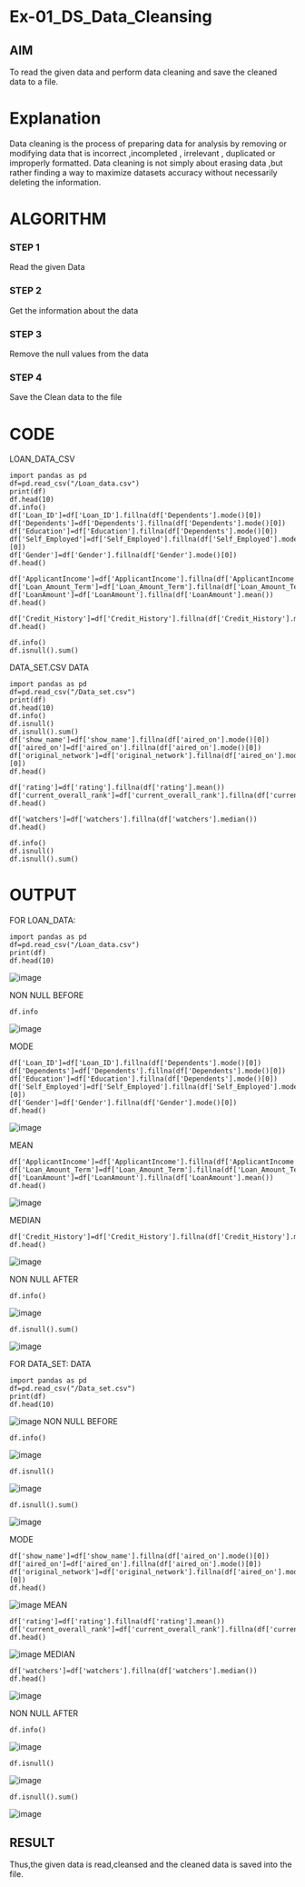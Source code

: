 # Ex-01_DS_Data_Cleansing


## AIM
To read the given data and perform data cleaning and save the cleaned data to a file. 

# Explanation
Data cleaning is the process of preparing data for analysis by removing or modifying data that is incorrect ,incompleted , irrelevant , duplicated or improperly formatted. 
Data cleaning is not simply about erasing data ,but rather finding a way to maximize datasets accuracy without necessarily deleting the information. 

# ALGORITHM
### STEP 1
Read the given Data
### STEP 2
Get the information about the data
### STEP 3
Remove the null values from the data
### STEP 4
Save the Clean data to the file

# CODE
LOAN_DATA_CSV
```
import pandas as pd
df=pd.read_csv("/Loan_data.csv")
print(df)
df.head(10)
df.info()
df['Loan_ID']=df['Loan_ID'].fillna(df['Dependents'].mode()[0])
df['Dependents']=df['Dependents'].fillna(df['Dependents'].mode()[0])
df['Education']=df['Education'].fillna(df['Dependents'].mode()[0])
df['Self_Employed']=df['Self_Employed'].fillna(df['Self_Employed'].mode()[0])
df['Gender']=df['Gender'].fillna(df['Gender'].mode()[0])
df.head()

df['ApplicantIncome']=df['ApplicantIncome'].fillna(df['ApplicantIncome'].mean())
df['Loan_Amount_Term']=df['Loan_Amount_Term'].fillna(df['Loan_Amount_Term'].mean())
df['LoanAmount']=df['LoanAmount'].fillna(df['LoanAmount'].mean())
df.head()

df['Credit_History']=df['Credit_History'].fillna(df['Credit_History'].median())
df.head()

df.info()
df.isnull().sum()
```

DATA_SET.CSV
DATA
```
import pandas as pd
df=pd.read_csv("/Data_set.csv")
print(df)
df.head(10)
df.info()
df.isnull()
df.isnull().sum()
df['show_name']=df['show_name'].fillna(df['aired_on'].mode()[0])
df['aired_on']=df['aired_on'].fillna(df['aired_on'].mode()[0])
df['original_network']=df['original_network'].fillna(df['aired_on'].mode()[0])
df.head()

df['rating']=df['rating'].fillna(df['rating'].mean())
df['current_overall_rank']=df['current_overall_rank'].fillna(df['current_overall_rank'].mean())
df.head()

df['watchers']=df['watchers'].fillna(df['watchers'].median())
df.head()

df.info()
df.isnull()
df.isnull().sum()
```

# OUTPUT
FOR LOAN_DATA:
```
import pandas as pd
df=pd.read_csv("/Loan_data.csv")
print(df)
df.head(10)
```

![image](https://github.com/Keerthanasampathkumar/ODD2023-Datascience-Ex01/assets/119477890/5beba759-64ab-4dae-9f56-f2c652effae8)

NON NULL BEFORE
```
df.info
```
![image](https://github.com/Keerthanasampathkumar/ODD2023-Datascience-Ex01/assets/119477890/ddd129d1-64f0-43df-9909-9261ae057ccd)

MODE
```
df['Loan_ID']=df['Loan_ID'].fillna(df['Dependents'].mode()[0])
df['Dependents']=df['Dependents'].fillna(df['Dependents'].mode()[0])
df['Education']=df['Education'].fillna(df['Dependents'].mode()[0])
df['Self_Employed']=df['Self_Employed'].fillna(df['Self_Employed'].mode()[0])
df['Gender']=df['Gender'].fillna(df['Gender'].mode()[0])
df.head()
```
![image](https://github.com/Keerthanasampathkumar/ODD2023-Datascience-Ex01/assets/119477890/cf59458b-b912-4f99-af53-9f73cf9b89f7)

MEAN
```
df['ApplicantIncome']=df['ApplicantIncome'].fillna(df['ApplicantIncome'].mean())
df['Loan_Amount_Term']=df['Loan_Amount_Term'].fillna(df['Loan_Amount_Term'].mean())
df['LoanAmount']=df['LoanAmount'].fillna(df['LoanAmount'].mean())
df.head()
```

![image](https://github.com/Keerthanasampathkumar/ODD2023-Datascience-Ex01/assets/119477890/a07c9f97-0d11-40c1-8fa8-04f0ea61a96f)

MEDIAN
```
df['Credit_History']=df['Credit_History'].fillna(df['Credit_History'].median())
df.head()
```
![image](https://github.com/Keerthanasampathkumar/ODD2023-Datascience-Ex01/assets/119477890/b7e85da6-8d84-4113-8195-3f8479de4a09)

NON NULL AFTER
```
df.info()
```
![image](https://github.com/Keerthanasampathkumar/ODD2023-Datascience-Ex01/assets/119477890/4ca7de59-09dc-44c8-9c33-f9f378daee2d)
```
df.isnull().sum()
```
![image](https://github.com/Keerthanasampathkumar/ODD2023-Datascience-Ex01/assets/119477890/754450c7-605b-4821-8af2-f4df9efe9c41)

FOR DATA_SET:
DATA
```
import pandas as pd
df=pd.read_csv("/Data_set.csv")
print(df)
df.head(10)
```
![image](https://github.com/Keerthanasampathkumar/ODD2023-Datascience-Ex01/assets/119477890/524557a5-1de0-4a21-980d-4d2cc11f95df)
NON NULL BEFORE
```
df.info()
```
![image](https://github.com/Keerthanasampathkumar/ODD2023-Datascience-Ex01/assets/119477890/0478f652-8844-4252-92cb-b7e22f224961)

```
df.isnull()
```
![image](https://github.com/Keerthanasampathkumar/ODD2023-Datascience-Ex01/assets/119477890/d01afd2a-2368-40df-aef7-1c66c4443f87)

```
df.isnull().sum()
```
![image](https://github.com/Keerthanasampathkumar/ODD2023-Datascience-Ex01/assets/119477890/5e448f6b-d94c-4670-a8bf-186155958851)

MODE
```
df['show_name']=df['show_name'].fillna(df['aired_on'].mode()[0])
df['aired_on']=df['aired_on'].fillna(df['aired_on'].mode()[0])
df['original_network']=df['original_network'].fillna(df['aired_on'].mode()[0])
df.head()
```
![image](https://github.com/Keerthanasampathkumar/ODD2023-Datascience-Ex01/assets/119477890/6b0d6b85-2994-4e05-bb35-6dfea0411390)
MEAN
```
df['rating']=df['rating'].fillna(df['rating'].mean())
df['current_overall_rank']=df['current_overall_rank'].fillna(df['current_overall_rank'].mean())
df.head()
```
![image](https://github.com/Keerthanasampathkumar/ODD2023-Datascience-Ex01/assets/119477890/752263f7-7679-4504-a60a-b4e5d59a49e5)
MEDIAN
```
df['watchers']=df['watchers'].fillna(df['watchers'].median())
df.head()
```
![image](https://github.com/Keerthanasampathkumar/ODD2023-Datascience-Ex01/assets/119477890/300ef0ca-1412-4807-82ae-8c55dd3e5125)

NON NULL AFTER
```
df.info()
```
![image](https://github.com/Keerthanasampathkumar/ODD2023-Datascience-Ex01/assets/119477890/21753c4a-de37-490f-8c42-1f7bae4f57f3)

```
df.isnull()
```
![image](https://github.com/Keerthanasampathkumar/ODD2023-Datascience-Ex01/assets/119477890/40d74b64-1a0b-4c10-9ed3-ce156011aaa0)

```
df.isnull().sum()
```
![image](https://github.com/Keerthanasampathkumar/ODD2023-Datascience-Ex01/assets/119477890/89f9f4d3-df2d-43bc-8486-82cc8f7dcf5d)

## RESULT
Thus,the given data is read,cleansed and the cleaned data is saved into the file.
